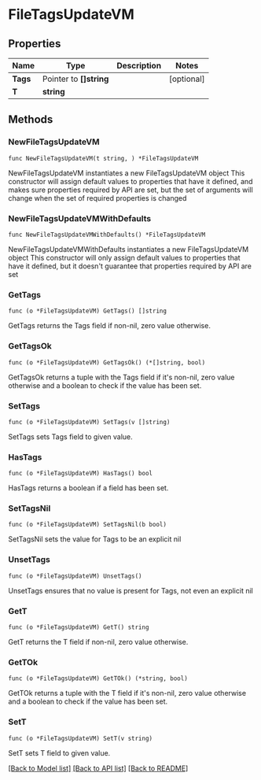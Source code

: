 # FileTagsUpdateVM

## Properties

Name | Type | Description | Notes
------------ | ------------- | ------------- | -------------
**Tags** | Pointer to **[]string** |  | [optional] 
**T** | **string** |  | 

## Methods

### NewFileTagsUpdateVM

`func NewFileTagsUpdateVM(t string, ) *FileTagsUpdateVM`

NewFileTagsUpdateVM instantiates a new FileTagsUpdateVM object
This constructor will assign default values to properties that have it defined,
and makes sure properties required by API are set, but the set of arguments
will change when the set of required properties is changed

### NewFileTagsUpdateVMWithDefaults

`func NewFileTagsUpdateVMWithDefaults() *FileTagsUpdateVM`

NewFileTagsUpdateVMWithDefaults instantiates a new FileTagsUpdateVM object
This constructor will only assign default values to properties that have it defined,
but it doesn't guarantee that properties required by API are set

### GetTags

`func (o *FileTagsUpdateVM) GetTags() []string`

GetTags returns the Tags field if non-nil, zero value otherwise.

### GetTagsOk

`func (o *FileTagsUpdateVM) GetTagsOk() (*[]string, bool)`

GetTagsOk returns a tuple with the Tags field if it's non-nil, zero value otherwise
and a boolean to check if the value has been set.

### SetTags

`func (o *FileTagsUpdateVM) SetTags(v []string)`

SetTags sets Tags field to given value.

### HasTags

`func (o *FileTagsUpdateVM) HasTags() bool`

HasTags returns a boolean if a field has been set.

### SetTagsNil

`func (o *FileTagsUpdateVM) SetTagsNil(b bool)`

 SetTagsNil sets the value for Tags to be an explicit nil

### UnsetTags
`func (o *FileTagsUpdateVM) UnsetTags()`

UnsetTags ensures that no value is present for Tags, not even an explicit nil
### GetT

`func (o *FileTagsUpdateVM) GetT() string`

GetT returns the T field if non-nil, zero value otherwise.

### GetTOk

`func (o *FileTagsUpdateVM) GetTOk() (*string, bool)`

GetTOk returns a tuple with the T field if it's non-nil, zero value otherwise
and a boolean to check if the value has been set.

### SetT

`func (o *FileTagsUpdateVM) SetT(v string)`

SetT sets T field to given value.



[[Back to Model list]](../README.md#documentation-for-models) [[Back to API list]](../README.md#documentation-for-api-endpoints) [[Back to README]](../README.md)


